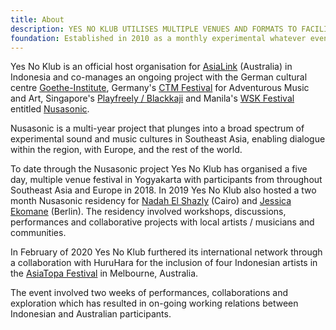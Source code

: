 ```yaml
---
title: About
description: YES NO KLUB UTILISES MULTIPLE VENUES AND FORMATS TO FACILITATE LOCAL & INTERNATIONAL ARTISTS WITH TOURING AND COLLABORATIVE PROJECTS THROUGHOUT SOUTHEAST ASIA AND BEYOND.
foundation: Established in 2010 as a monthly experimental whatever event at Jogja National Museum in Yogyakarta, Indonesia by Wok the Rock (Mes 56, Yes No Wave..) & Timothy O'Donoghue (Bus, Oxen Free..), Yes No Klub now cosnsists of a core group of contributors responsible for operations as required.
---
```


Yes No Klub is an official host organisation for <a href="https://asialink.unimelb.edu.au/" target="_blank">AsiaLink</a> (Australia) in Indonesia and co-manages an ongoing project with the German cultural centre <a href="https://www.goethe.de/ins/id/en/index.html" target="_blank">Goethe-Institute</a>, Germany's <a href="https://www.ctm-festival.de/" target="_blank">CTM Festival</a> for Adventurous Music and Art, Singapore's <a href="https://www.facebook.com/playfreelyexperiment" target="_blank">Playfreely / Blackkaji</a> and Manila's <a href="https://www.wsk.io/" target="_blank">WSK Festival</a> entitled <a href="http://www.nusasonic.com/" target="_blank">Nusasonic</a>.

Nusasonic is a multi-year project that plunges into a broad spectrum of experimental sound and music cultures in Southeast Asia, enabling dialogue within the region, with Europe, and the rest of the world.

To date through the Nusasonic project Yes No Klub has organised a five day, multiple venue festival in Yogyakarta with participants from throughout Southeast Asia and Europe in 2018. In 2019 Yes No Klub also hosted a two month Nusasonic residency for <a href="https://nadahelshazly.bandcamp.com/" target="_blank">Nadah El Shazly</a> (Cairo) and <a href="https://www.jessicaekomane.com/" target="_blank">Jessica Ekomane</a> (Berlin). The residency involved workshops, discussions, performances and collaborative projects with local artists / musicians and communities.

In February of 2020 Yes No Klub furthered its international network through a collaboration with HuruHara for the inclusion of four Indonesian artists in the <a href="https://www.asiatopa.com.au/" target="_blank">AsiaTopa Festival</a> in Melbourne, Australia.

The event involved two weeks of performances, collaborations and exploration which has resulted in on-going working relations between Indonesian and Australian participants.
